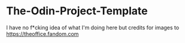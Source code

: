 # The-Odin-Project-Template

I have no f*cking idea of what I'm doing here but credits for images to https://theoffice.fandom.com
